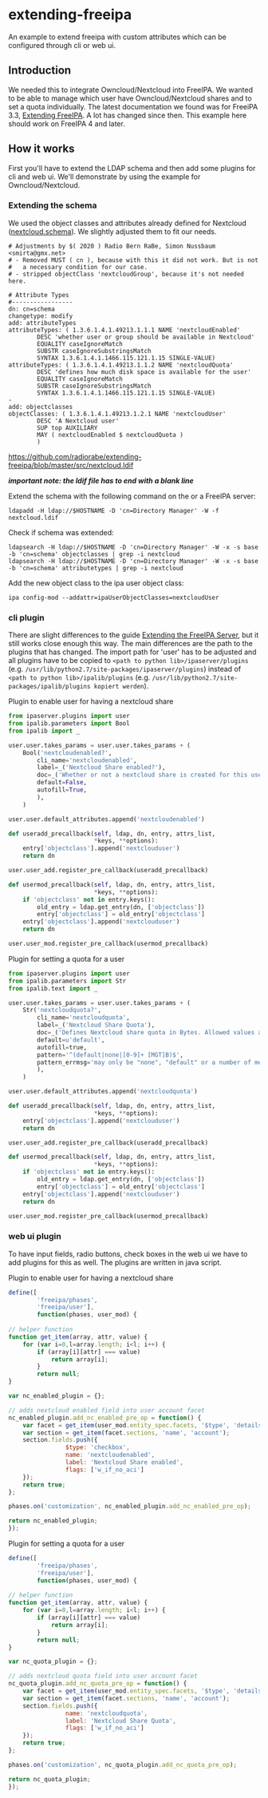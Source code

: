 # extending-freeipa
An example to extend freeipa with custom attributes which can be configured through cli or web ui.

## Introduction
We needed this to integrate Owncloud/Nextcloud into FreeIPA. We wanted to be able to manage which user have Owncloud/Nextcloud shares and to set a quota individually. The latest documentation we found was for FreeiPA 3.3, [Extending FreeIPA](https://www.freeipa.org/images/5/5b/FreeIPA33-extending-freeipa.pdf). A lot has changed since then. This example here should work on FreeIPA 4 and later.

## How it works
First you'll have to extend the LDAP schema and then add some plugins for cli and web ui. We'll demonstrate by using the example for Owncloud/Nextcloud.

### Extending the schema
We used the object classes and attributes already defined for Nextcloud ([nextcloud.schema](https://github.com/nextcloud/univention-app/blob/master/nextcloud.schema)). We slightly adjusted them to fit our needs.
```
# Adjustments by $( 2020 ) Radio Bern RaBe, Simon Nussbaum <smirta@gmx.net>
# - Removed MUST ( cn ), because with this it did not work. But is not
#   a necessary condition for our case.
# - stripped objectClass 'nextcloudGroup', because it's not needed here.

# Attribute Types
#-----------------
dn: cn=schema
changetype: modify
add: attributeTypes
attributeTypes: ( 1.3.6.1.4.1.49213.1.1.1 NAME 'nextcloudEnabled'
        DESC 'whether user or group should be available in Nextcloud'
        EQUALITY caseIgnoreMatch
        SUBSTR caseIgnoreSubstringsMatch
        SYNTAX 1.3.6.1.4.1.1466.115.121.1.15 SINGLE-VALUE)
attributeTypes: ( 1.3.6.1.4.1.49213.1.1.2 NAME 'nextcloudQuota'
        DESC 'defines how much disk space is available for the user'
        EQUALITY caseIgnoreMatch
        SUBSTR caseIgnoreSubstringsMatch
        SYNTAX 1.3.6.1.4.1.1466.115.121.1.15 SINGLE-VALUE)
-
add: objectclasses
objectClasses: ( 1.3.6.1.4.1.49213.1.2.1 NAME 'nextcloudUser'
        DESC 'A Nextcloud user'
        SUP top AUXILIARY
        MAY ( nextcloudEnabled $ nextcloudQuota )
        )

```
https://github.com/radiorabe/extending-freeipa/blob/master/src/nextcloud.ldif

___important note: the ldif file has to end with a blank line___


Extend the schema with the following command on the or a FreeIPA server:
```
ldapadd -H ldap://$HOSTNAME -D 'cn=Directory Manager' -W -f nextcloud.ldif
```


Check if schema was extended:
```
ldapsearch -H ldap://$HOSTNAME -D 'cn=Directory Manager' -W -x -s base -b 'cn=schema' objectclasses | grep -i nextcloud
ldapsearch -H ldap://$HOSTNAME -D 'cn=Directory Manager' -W -x -s base -b 'cn=schema' attributetypes | grep -i nextcloud
``` 


Add the new object class to the ipa user object class:
```
ipa config-mod --addattr=ipaUserObjectClasses=nextcloudUser
```

### cli plugin
There are slight differences to the guide [Extending the FreeIPA Server](https://www.freeipa.org/images/5/5b/FreeIPA33-extending-freeipa.pdf), but it still works close enough this way. The main differences are the path to the plugins that has changed. The import path for 'user' has to be adjusted and all plugins have to be copied to ```<path to python lib>/ipaserver/plugins``` (e.g. ```/usr/lib/python2.7/site-packages/ipaserver/plugins```) instead of ```<path to python lib>/ipalib/plugins``` (e.g. ```/usr/lib/python2.7/site-packages/ipalib/plugins kopiert werden```).

Plugin to enable user for having a nextcloud share
```py
from ipaserver.plugins import user
from ipalib.parameters import Bool
from ipalib import _

user.user.takes_params = user.user.takes_params + (
    Bool('nextcloudenabled?',
        cli_name='nextcloudenabled',
        label=_('Nextcloud Share enabled?'),
        doc=_('Whether or not a nextcloud share is created for this user (default is false).'),
        default=False,
        autofill=True,
        ),
    )

user.user.default_attributes.append('nextcloudenabled')

def useradd_precallback(self, ldap, dn, entry, attrs_list,
                        *keys, **options):
    entry['objectclass'].append('nextclouduser')
    return dn

user.user_add.register_pre_callback(useradd_precallback)

def usermod_precallback(self, ldap, dn, entry, attrs_list,
                        *keys, **options):
    if 'objectclass' not in entry.keys():
        old_entry = ldap.get_entry(dn, ['objectclass'])
        entry['objectclass'] = old_entry['objectclass']
    entry['objectclass'].append('nextclouduser')        
    return dn

user.user_mod.register_pre_callback(usermod_precallback)
```


Plugin for setting a quota for a user
```py
from ipaserver.plugins import user
from ipalib.parameters import Str
from ipalib.text import _

user.user.takes_params = user.user.takes_params + (
    Str('nextcloudquota?',
        cli_name='nextcloudquota',
        label=_('Nextcloud Share Quota'),
        doc=_('Defines Nextcloud share quota in Bytes. Allowed values are "none", "default", e.g. "1024 MB" (default is "default").'),
        default=u'default',
        autofill=true,
        pattern='^(default|none|[0-9]+ [MGT]B)$',
        pattern_errmsg='may only be "none", "default" or a number of mega-, giga- or terabytes (e.g. 1024 MB)',
        ),
    )

user.user.default_attributes.append('nextcloudquota')

def useradd_precallback(self, ldap, dn, entry, attrs_list,
                        *keys, **options):
    entry['objectclass'].append('nextclouduser')
    return dn

user.user_add.register_pre_callback(useradd_precallback)

def usermod_precallback(self, ldap, dn, entry, attrs_list,
                        *keys, **options):
    if 'objectclass' not in entry.keys():
        old_entry = ldap.get_entry(dn, ['objectclass'])
        entry['objectclass'] = old_entry['objectclass']
    entry['objectclass'].append('nextclouduser')
    return dn

user.user_mod.register_pre_callback(usermod_precallback)
```

### web ui plugin
To have input fields, radio buttons, check boxes in the web ui we have to add plugins for this as well. The plugins are written in java script.


Plugin to enable user for having a nextcloud share
```js
define([
		'freeipa/phases',
		'freeipa/user'],
		function(phases, user_mod) {
			
// helper function
function get_item(array, attr, value) {
	for (var i=0,l=array.length; i<l; i++) {
		if (array[i][attr] === value) 
			return array[i];
		}
		return null;
}

var nc_enabled_plugin = {};

// adds nextcloud enabled field into user account facet
nc_enabled_plugin.add_nc_enabled_pre_op = function() {	
	var facet = get_item(user_mod.entity_spec.facets, '$type', 'details');
	var section = get_item(facet.sections, 'name', 'account');
	section.fields.push({
				$type: 'checkbox', 
				name: 'nextcloudenabled', 
				label: 'Nextcloud Share enabled',
				flags: ['w_if_no_aci']
	});
	return true;	
};

phases.on('customization', nc_enabled_plugin.add_nc_enabled_pre_op);

return nc_enabled_plugin;
});
```


Plugin for setting a quota for a user
```js
define([
		'freeipa/phases',
		'freeipa/user'],
		function(phases, user_mod) {
			
// helper function
function get_item(array, attr, value) {
	for (var i=0,l=array.length; i<l; i++) {
		if (array[i][attr] === value) 
			return array[i];
		}
		return null;
}

var nc_quota_plugin = {};

// adds nextcloud quota field into user account facet
nc_quota_plugin.add_nc_quota_pre_op = function() {	
	var facet = get_item(user_mod.entity_spec.facets, '$type', 'details');
	var section = get_item(facet.sections, 'name', 'account');
	section.fields.push({
				name: 'nextcloudquota', 
				label: 'Nextcloud Share Quota',
				flags: ['w_if_no_aci']
	});
	return true;	
};

phases.on('customization', nc_quota_plugin.add_nc_quota_pre_op);

return nc_quota_plugin;
});
```
